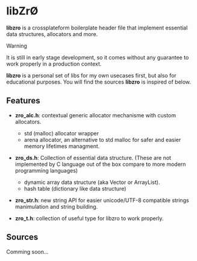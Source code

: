 # libZrØ

**libzro** is a crossplateform boilerplate header file that implement essential data structures, allocators and more. 

> [!warning]
> It is still in early stage development, so it comes without any guarantee to work properly in a production context.

**libzro** is a personal set of libs for my own usecases first, but also for educational purposes. You will find the sources **libzro** is inspired of below.

## Features

- **zro_alc.h**: contextual generic allocator mechanisme with custom allocators. 
  - std (malloc) allocator wrapper
  - arena allocator, an alternative to std malloc for safer and easier memory lifetimes managment. 

- **zro_ds.h**: Collection of essential data structure. (These are not implemented by C language out of the box compare to more modern programming languages) 
  - dynamic array data structure (aka Vector or ArrayList).
  - hash table (dictionary like data structure) 

- **zro_str.h**: new string API for easier unicode/UTF-8 compatible strings manimulation and string building. 

- **zro_t.h**: collection of useful type for libzro to work properly. 
  
## Sources

Comming soon...

